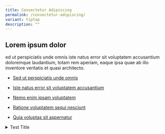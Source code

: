 ```yaml
---
title: Consectetur Adipiscing
permalink: /consectetur-adipiscing/
variant: tiptap
description: ""
---
```

<h2>Lorem ipsum dolor</h2>
<p>ed ut perspiciatis unde omnis iste natus error sit voluptatem accusantium
doloremque laudantium, totam rem aperiam, eaque ipsa quae ab illo inventore
veritatis et quasi architecto.</p>
<ul data-tight="true" class="tight">
<li>
<p><a href="/" rel="noopener noreferrer nofollow" target="_blank">Sed ut perspiciatis unde omnis</a>
</p>
</li>
<li>
<p><a href="/" rel="noopener noreferrer nofollow" target="_blank">Iste natus error sit voluptatem accusantium</a>
</p>
</li>
<li>
<p><a href="/" rel="noopener noreferrer nofollow" target="_blank">Nemo enim ipsam voluptatem</a>
</p>
</li>
<li>
<p><a href="/" rel="noopener noreferrer nofollow" target="_blank">Ratione voluptatem sequi nesciunt</a>
</p>
</li>
<li>
<p><a href="/" rel="noopener noreferrer nofollow" target="_blank">Quia voluptas sit aspernatur</a>
</p>
</li>
</ul>
<p></p>
<p></p>
<div data-type="detailGroup" class="isomer-accordion-group isomer-accordion isomer-accordion-white">
<details class="isomer-details">
<summary>Test Title</summary>
<div data-type="detailsContent" class="isomer-details-content">
<p>This is my test content ed ut perspiciatis unde omnis iste natus error
sit voluptatem accusantium doloremed ut perspiciatis unde omnis iste natus
error sit voluptatem accusantium dolorem</p>
</div>
</details>
</div>
<p></p>